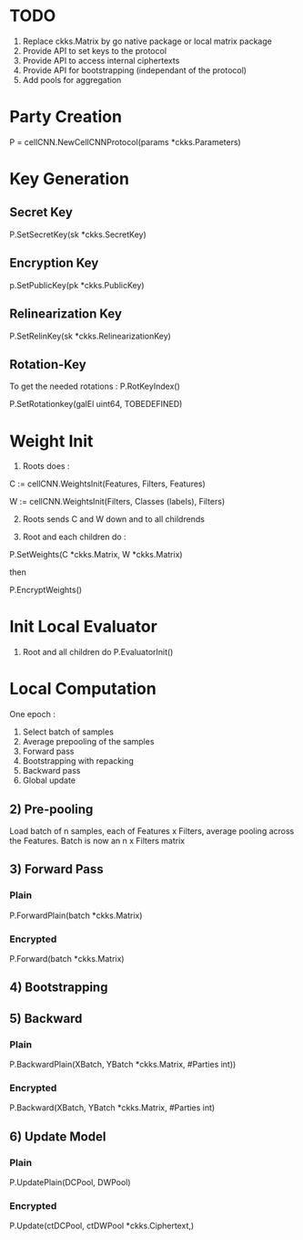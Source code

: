 # TODO 

1) Replace ckks.Matrix by go native package or local matrix package
2) Provide API to set keys to the protocol
3) Provide API to access internal ciphertexts
4) Provide API for bootstrapping (independant of the protocol)
5) Add pools for aggregation

# Party Creation

P = cellCNN.NewCellCNNProtocol(params \*ckks.Parameters)

# Key Generation

## Secret Key 

P.SetSecretKey(sk \*ckks.SecretKey)

## Encryption Key 

p.SetPublicKey(pk \*ckks.PublicKey)

## Relinearization Key 

P.SetRelinKey(sk \*ckks.RelinearizationKey)

## Rotation-Key 

To get the needed rotations : P.RotKeyIndex()

P.SetRotationkey(galEl uint64, TOBEDEFINED)


# Weight Init

1) Roots does : 

C := cellCNN.WeightsInit(Features, Filters, Features)

W := cellCNN.WeightsInit(Filters, Classes (labels), Filters) 

2) Roots sends C and W down and to all childrends

3) Root and each children do :

P.SetWeights(C \*ckks.Matrix, W \*ckks.Matrix)

then 

P.EncryptWeights()


# Init Local Evaluator

1) Root and all children do
P.EvaluatorInit()


# Local Computation

One epoch : 
1) Select batch of samples
2) Average prepooling of the samples
3) Forward pass
4) Bootstrapping with repacking
5) Backward pass
6) Global update

## 2) Pre-pooling
Load batch of n samples, each of Features x Filters, average pooling across the Features. Batch is now an n x Filters matrix

## 3) Forward Pass

### Plain
P.ForwardPlain(batch \*ckks.Matrix)

### Encrypted
P.Forward(batch \*ckks.Matrix)


## 4) Bootstrapping


## 5) Backward

### Plain

P.BackwardPlain(XBatch, YBatch \*ckks.Matrix, #Parties int))

### Encrypted

P.Backward(XBatch, YBatch \*ckks.Matrix, #Parties int)


## 6) Update Model

### Plain

P.UpdatePlain(DCPool, DWPool)

### Encrypted

P.Update(ctDCPool, ctDWPool \*ckks.Ciphertext,)